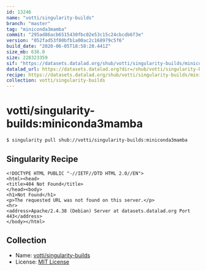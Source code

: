 ```yaml
---
id: 13246
name: "votti/singularity-builds"
branch: "master"
tag: "miniconda3mamba"
commit: "295ad86acb6515430fbc02e53c15c24cbcdb6f3e"
version: "052fad53f80bfb1a00ac2c168979c5f6"
build_date: "2020-06-05T18:58:20.441Z"
size_mb: 636.0
size: 228323359
sif: "https://datasets.datalad.org/shub/votti/singularity-builds/miniconda3mamba/2020-06-05-295ad86a-052fad53/052fad53f80bfb1a00ac2c168979c5f6.sif"
datalad_url: https://datasets.datalad.org?dir=/shub/votti/singularity-builds/miniconda3mamba/2020-06-05-295ad86a-052fad53/
recipe: https://datasets.datalad.org/shub/votti/singularity-builds/miniconda3mamba/2020-06-05-295ad86a-052fad53/Singularity
collection: votti/singularity-builds
---
```


# votti/singularity-builds:miniconda3mamba

```bash
$ singularity pull shub://votti/singularity-builds:miniconda3mamba
```

## Singularity Recipe

```singularity
<!DOCTYPE HTML PUBLIC "-//IETF//DTD HTML 2.0//EN">
<html><head>
<title>404 Not Found</title>
</head><body>
<h1>Not Found</h1>
<p>The requested URL was not found on this server.</p>
<hr>
<address>Apache/2.4.38 (Debian) Server at datasets.datalad.org Port 443</address>
</body></html>
```

## Collection

 - Name: [votti/singularity-builds](https://github.com/votti/singularity-builds)
 - License: [MIT License](https://api.github.com/licenses/mit)

